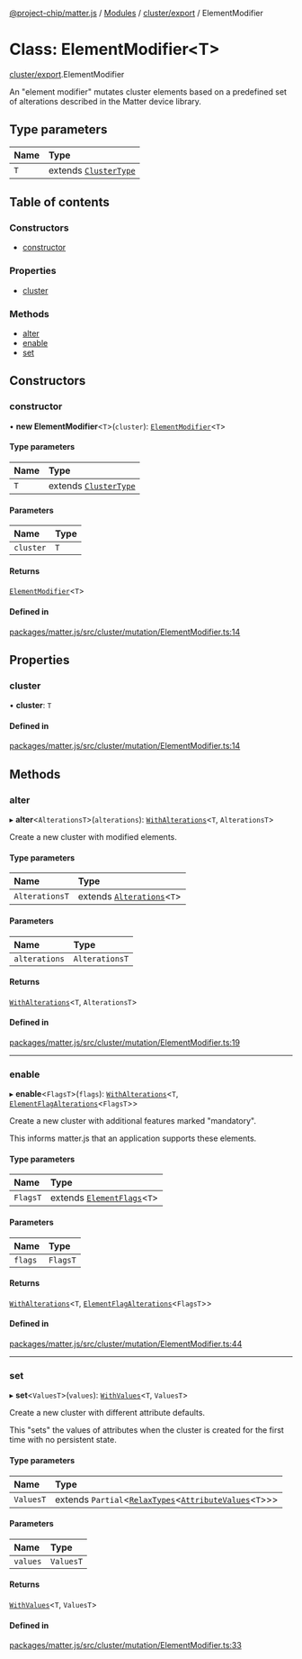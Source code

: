[@project-chip/matter.js](../README.md) / [Modules](../modules.md) / [cluster/export](../modules/cluster_export.md) / ElementModifier

# Class: ElementModifier\<T\>

[cluster/export](../modules/cluster_export.md).ElementModifier

An "element modifier" mutates cluster elements based on a predefined set of
alterations described in the Matter device library.

## Type parameters

| Name | Type |
| :------ | :------ |
| `T` | extends [`ClusterType`](../interfaces/cluster_export.ClusterType-1.md) |

## Table of contents

### Constructors

- [constructor](cluster_export.ElementModifier-1.md#constructor)

### Properties

- [cluster](cluster_export.ElementModifier-1.md#cluster)

### Methods

- [alter](cluster_export.ElementModifier-1.md#alter)
- [enable](cluster_export.ElementModifier-1.md#enable)
- [set](cluster_export.ElementModifier-1.md#set)

## Constructors

### constructor

• **new ElementModifier**\<`T`\>(`cluster`): [`ElementModifier`](cluster_export.ElementModifier-1.md)\<`T`\>

#### Type parameters

| Name | Type |
| :------ | :------ |
| `T` | extends [`ClusterType`](../interfaces/cluster_export.ClusterType-1.md) |

#### Parameters

| Name | Type |
| :------ | :------ |
| `cluster` | `T` |

#### Returns

[`ElementModifier`](cluster_export.ElementModifier-1.md)\<`T`\>

#### Defined in

[packages/matter.js/src/cluster/mutation/ElementModifier.ts:14](https://github.com/project-chip/matter.js/blob/c0d55745d5279e16fdfaa7d2c564daa31e19c627/packages/matter.js/src/cluster/mutation/ElementModifier.ts#L14)

## Properties

### cluster

• **cluster**: `T`

#### Defined in

[packages/matter.js/src/cluster/mutation/ElementModifier.ts:14](https://github.com/project-chip/matter.js/blob/c0d55745d5279e16fdfaa7d2c564daa31e19c627/packages/matter.js/src/cluster/mutation/ElementModifier.ts#L14)

## Methods

### alter

▸ **alter**\<`AlterationsT`\>(`alterations`): [`WithAlterations`](../modules/cluster_export.ElementModifier.md#withalterations)\<`T`, `AlterationsT`\>

Create a new cluster with modified elements.

#### Type parameters

| Name | Type |
| :------ | :------ |
| `AlterationsT` | extends [`Alterations`](../modules/cluster_export.ElementModifier.md#alterations)\<`T`\> |

#### Parameters

| Name | Type |
| :------ | :------ |
| `alterations` | `AlterationsT` |

#### Returns

[`WithAlterations`](../modules/cluster_export.ElementModifier.md#withalterations)\<`T`, `AlterationsT`\>

#### Defined in

[packages/matter.js/src/cluster/mutation/ElementModifier.ts:19](https://github.com/project-chip/matter.js/blob/c0d55745d5279e16fdfaa7d2c564daa31e19c627/packages/matter.js/src/cluster/mutation/ElementModifier.ts#L19)

___

### enable

▸ **enable**\<`FlagsT`\>(`flags`): [`WithAlterations`](../modules/cluster_export.ElementModifier.md#withalterations)\<`T`, [`ElementFlagAlterations`](../modules/cluster_export.ElementModifier.md#elementflagalterations)\<`FlagsT`\>\>

Create a new cluster with additional features marked "mandatory".

This informs matter.js that an application supports these elements.

#### Type parameters

| Name | Type |
| :------ | :------ |
| `FlagsT` | extends [`ElementFlags`](../modules/cluster_export.ElementModifier.md#elementflags)\<`T`\> |

#### Parameters

| Name | Type |
| :------ | :------ |
| `flags` | `FlagsT` |

#### Returns

[`WithAlterations`](../modules/cluster_export.ElementModifier.md#withalterations)\<`T`, [`ElementFlagAlterations`](../modules/cluster_export.ElementModifier.md#elementflagalterations)\<`FlagsT`\>\>

#### Defined in

[packages/matter.js/src/cluster/mutation/ElementModifier.ts:44](https://github.com/project-chip/matter.js/blob/c0d55745d5279e16fdfaa7d2c564daa31e19c627/packages/matter.js/src/cluster/mutation/ElementModifier.ts#L44)

___

### set

▸ **set**\<`ValuesT`\>(`values`): [`WithValues`](../modules/cluster_export.ElementModifier.md#withvalues)\<`T`, `ValuesT`\>

Create a new cluster with different attribute defaults.

This "sets" the values of attributes when the cluster is created
for the first time with no persistent state.

#### Type parameters

| Name | Type |
| :------ | :------ |
| `ValuesT` | extends `Partial`\<[`RelaxTypes`](../modules/cluster_export.ClusterType.md#relaxtypes)\<[`AttributeValues`](../modules/cluster_export.ClusterType.md#attributevalues)\<`T`\>\>\> |

#### Parameters

| Name | Type |
| :------ | :------ |
| `values` | `ValuesT` |

#### Returns

[`WithValues`](../modules/cluster_export.ElementModifier.md#withvalues)\<`T`, `ValuesT`\>

#### Defined in

[packages/matter.js/src/cluster/mutation/ElementModifier.ts:33](https://github.com/project-chip/matter.js/blob/c0d55745d5279e16fdfaa7d2c564daa31e19c627/packages/matter.js/src/cluster/mutation/ElementModifier.ts#L33)
